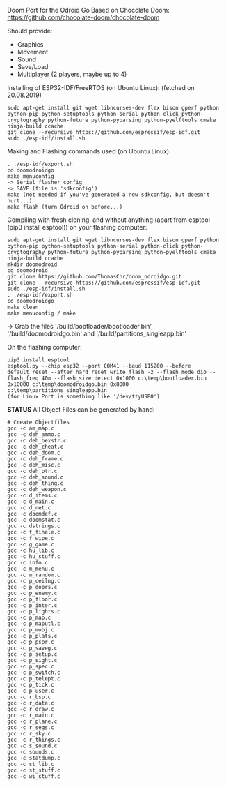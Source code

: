 Doom Port for the Odroid Go
Based on Chocolate Doom: https://github.com/chocolate-doom/chocolate-doom

Should provide:
- Graphics
- Movement
- Sound
- Save/Load
- Multiplayer (2 players, maybe up to 4)

Installing of ESP32-IDF/FreeRTOS (on Ubuntu Linux):
(fetched on 20.08.2019)
```
sudo apt-get install git wget libncurses-dev flex bison gperf python python-pip python-setuptools python-serial python-click python-cryptography python-future python-pyparsing python-pyelftools cmake ninja-build ccache
git clone --recursive https://github.com/espressif/esp-idf.git
sudo ./esp-idf/install.sh
```

Making and Flashing commands used (on Ubuntu Linux): 
```
. ./esp-idf/export.sh
cd doomodroidgo
make menuconfig
-> Serial flasher config
-> SAVE (file is 'sdkconfig')
make (not needed if you've generated a new sdkconfig, but doesn't hurt...)
make flash (turn Odroid on before...)
```

Compiling with fresh cloning, and without anything (apart from esptool (pip3 install esptool)) on your flashing computer:
```
sudo apt-get install git wget libncurses-dev flex bison gperf python python-pip python-setuptools python-serial python-click python-cryptography python-future python-pyparsing python-pyelftools cmake ninja-build ccache
mkdir doomodroid
cd doomodroid
git clone https://github.com/ThomasChr/doom_odroidgo.git .
git clone --recursive https://github.com/espressif/esp-idf.git
sudo ./esp-idf/install.sh
. ./esp-idf/export.sh
cd doomodroidgo
make clean
make menuconfig / make
```
-> Grab the files '/build/bootloader/bootloader.bin', '/build/doomodroidgo.bin' and '/build/partitions_singleapp.bin'

On the flashing computer:
```
pip3 install esptool
esptool.py --chip esp32 --port COM41 --baud 115200 --before default_reset --after hard_reset write_flash -z --flash_mode dio --flash_freq 40m --flash_size detect 0x1000 c:\temp\bootloader.bin 0x10000 c:\temp\doomodroidgo.bin 0x8000 c:\temp\partitions_singleapp.bin
(for Linux Port is something like '/dev/ttyUSB0')
```








****STATUS****
All Object Files can be generated by hand:
```
# Create Objectfiles
gcc -c am_map.c
gcc -c deh_ammo.c
gcc -c deh_bexstr.c
gcc -c deh_cheat.c
gcc -c deh_doom.c
gcc -c deh_frame.c
gcc -c deh_misc.c
gcc -c deh_ptr.c
gcc -c deh_sound.c
gcc -c deh_thing.c
gcc -c deh_weapon.c
gcc -c d_items.c
gcc -c d_main.c
gcc -c d_net.c
gcc -c doomdef.c
gcc -c doomstat.c
gcc -c dstrings.c
gcc -c f_finale.c
gcc -c f_wipe.c
gcc -c g_game.c
gcc -c hu_lib.c
gcc -c hu_stuff.c
gcc -c info.c
gcc -c m_menu.c
gcc -c m_random.c
gcc -c p_ceilng.c
gcc -c p_doors.c
gcc -c p_enemy.c
gcc -c p_floor.c
gcc -c p_inter.c
gcc -c p_lights.c
gcc -c p_map.c
gcc -c p_maputl.c
gcc -c p_mobj.c
gcc -c p_plats.c
gcc -c p_pspr.c
gcc -c p_saveg.c
gcc -c p_setup.c
gcc -c p_sight.c
gcc -c p_spec.c
gcc -c p_switch.c
gcc -c p_telept.c
gcc -c p_tick.c
gcc -c p_user.c
gcc -c r_bsp.c
gcc -c r_data.c
gcc -c r_draw.c
gcc -c r_main.c
gcc -c r_plane.c
gcc -c r_segs.c
gcc -c r_sky.c
gcc -c r_things.c
gcc -c s_sound.c
gcc -c sounds.c
gcc -c statdump.c
gcc -c st_lib.c
gcc -c st_stuff.c
gcc -c wi_stuff.c
```
